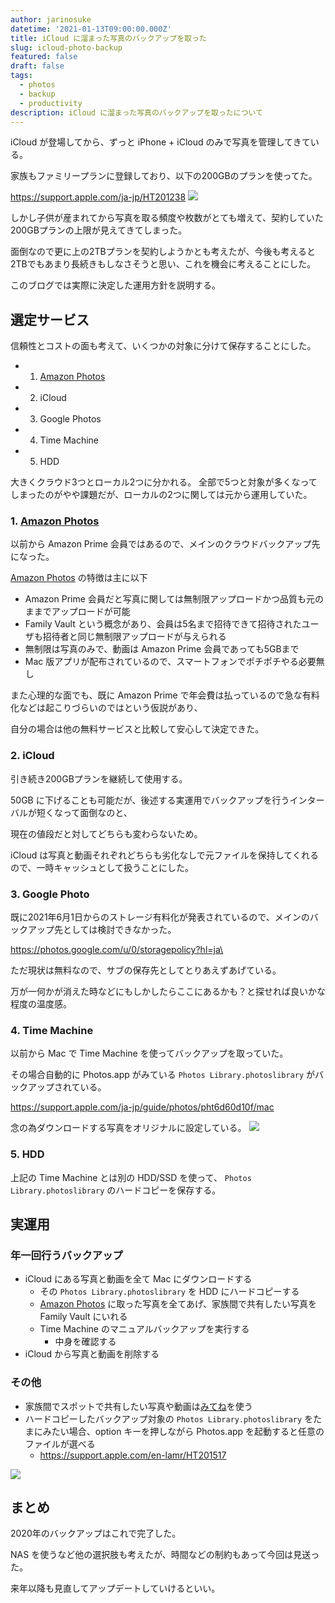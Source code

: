 ```yaml
---
author: jarinosuke
datetime: '2021-01-13T09:00:00.000Z'
title: iCloud に溜まった写真のバックアップを取った
slug: icloud-photo-backup
featured: false
draft: false
tags:
  - photos
  - backup
  - productivity
description: iCloud に溜まった写真のバックアップを取ったについて
---
```


iCloud が登場してから、ずっと iPhone + iCloud のみで写真を管理してきている。

家族もファミリープランに登録しており、以下の200GBのプランを使ってた。

https://support.apple.com/ja-jp/HT201238
![](/assets/blog/icloud-photo-backup/icloud-storage-pricing.png)

しかし子供が産まれてから写真を取る頻度や枚数がとても増えて、契約していた200GBプランの上限が見えてきてしまった。

面倒なので更に上の2TBプランを契約しようかとも考えたが、今後も考えると2TBでもあまり長続きもしなさそうと思い、これを機会に考えることにした。

このブログでは実際に決定した運用方針を説明する。

## 選定サービス

信頼性とコストの面も考えて、いくつかの対象に分けて保存することにした。

- 1. [Amazon Photos](https://www.amazon.co.jp/b?ie=UTF8&node=5262648051)
- 2. iCloud
- 3. Google Photos
- 4. Time Machine
- 5. HDD

大きくクラウド3つとローカル2つに分かれる。
全部で5つと対象が多くなってしまったのがやや課題だが、ローカルの2つに関しては元から運用していた。

### 1. [Amazon Photos](https://www.amazon.co.jp/b?ie=UTF8&node=5262648051)

以前から Amazon Prime 会員ではあるので、メインのクラウドバックアップ先になった。

[Amazon Photos](https://www.amazon.co.jp/b?ie=UTF8&node=5262648051) の特徴は主に以下

- Amazon Prime 会員だと写真に関しては無制限アップロードかつ品質も元のままでアップロードが可能
- Family Vault という概念があり、会員は5名まで招待できて招待されたユーザも招待者と同じ無制限アップロードが与えられる
- 無制限は写真のみで、動画は Amazon Prime 会員であっても5GBまで
- Mac 版アプリが配布されているので、スマートフォンでポチポチやる必要無し

また心理的な面でも、既に Amazon Prime で年会費は払っているので急な有料化などは起こりづらいのではという仮説があり、

自分の場合は他の無料サービスと比較して安心して決定できた。

### 2. iCloud

引き続き200GBプランを継続して使用する。

50GB に下げることも可能だが、後述する実運用でバックアップを行うインターバルが短くなって面倒なのと、

現在の値段だと対してどちらも変わらないため。

iCloud は写真と動画それぞれどちらも劣化なしで元ファイルを保持してくれるので、一時キャッシュとして扱うことにした。

### 3. Google Photo

既に2021年6月1日からのストレージ有料化が発表されているので、メインのバックアップ先としては検討できなかった。

https://photos.google.com/u/0/storagepolicy?hl=ja\

ただ現状は無料なので、サブの保存先としてとりあえずあげている。

万が一何かが消えた時などにもしかしたらここにあるかも？と探せれば良いかな程度の温度感。

### 4. Time Machine

以前から Mac で Time Machine を使ってバックアップを取っていた。

その場合自動的に Photos.app がみている `Photos Library.photoslibrary` がバックアップされている。

https://support.apple.com/ja-jp/guide/photos/pht6d60d10f/mac

念の為ダウンロードする写真をオリジナルに設定している。
![](/assets/blog/icloud-photo-backup/photos-download-original.png)

### 5. HDD

上記の Time Machine とは別の HDD/SSD を使って、 `Photos Library.photoslibrary` のハードコピーを保存する。

## 実運用

### 年一回行うバックアップ

- iCloud にある写真と動画を全て Mac にダウンロードする
  - その `Photos Library.photoslibrary` を HDD にハードコピーする
  - [Amazon Photos](https://www.amazon.co.jp/b?ie=UTF8&node=5262648051) に取った写真を全てあげ、家族間で共有したい写真を Family Vault にいれる
  - Time Machine のマニュアルバックアップを実行する
    - 中身を確認する
- iCloud から写真と動画を削除する

### その他

- 家族間でスポットで共有したい写真や動画は[みてね](https://mitene.us)を使う
- ハードコピーしたバックアップ対象の `Photos Library.photoslibrary` をたまにみたい場合、option キーを押しながら Photos.app を起動すると任意のファイルが選べる
  - https://support.apple.com/en-lamr/HT201517

![](/assets/blog/icloud-photo-backup/photos-choose-library.png)

## まとめ

2020年のバックアップはこれで完了した。

NAS を使うなど他の選択肢も考えたが、時間などの制約もあって今回は見送った。

来年以降も見直してアップデートしていけるといい。

